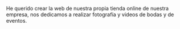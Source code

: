 He querido crear la web de nuestra propia tienda online de nuestra empresa, nos dedicamos a realizar fotografía y videos de bodas y de eventos.
